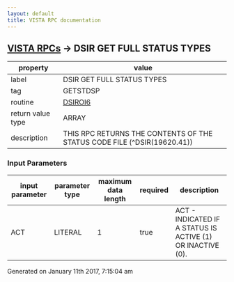 ```yaml
---
layout: default
title: VISTA RPC documentation
---
```




## [VISTA RPCs](TableOfContent.md) &#8594; DSIR GET FULL STATUS TYPES 

 property | value 
--- | --- 
 label | DSIR GET FULL STATUS TYPES
 tag | GETSTDSP
 routine | [DSIROI6](http://code.osehra.org/dox/Routine_DSIROI6_source.html)
 return value type | ARRAY
 description | THIS RPC RETURNS THE CONTENTS OF THE STATUS CODE FILE (^DSIR(19620.41))

### Input Parameters

| input parameter | parameter type | maximum data length | required | description | 
| --- | --- | --- | --- | --- | 
| ACT | LITERAL | 1 | true | ACT - INDICATED IF A STATUS IS ACTIVE (1) OR INACTIVE (0). | 




 Generated on January 11th 2017, 7:15:04 am
